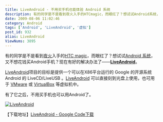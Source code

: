 ```yaml
---
title: LiveAndroid - 不用买手机也能体验 Android 系统
description: 有的同学是不是看到夜火入手的HTCmagic，而眼红了？想试试Android系统，又不想花钱买Android手机？现在有好的解决办法了——LiveAndroid。LiveAndroid项目的目标是提供一个可以在X86平台运行的Google的开源系统Android的LiveCD/LiveUSB。LiveAndroid可以直接刻到光盘上使用，也可用于VMware或VirtualBox等虚拟机中。有了它之后，不用买手机也可以用Android了。
date: 2009-08-06 11:02:46
category: Android
tags: ['Android', 'LiveAndroid', '虚拟']
post_id: 932
alias: LiveAndroid
ViewNums: 3895
---
```


有的同学是不是看到[夜火](/blog/)入手的[HTC magic](/blog/android)，而眼红了？想试试[Android 系统](/tags/Android)，又不想花钱买Android手机？现在有好的解决办法了——**[LiveAndroid](/blog/liveandroid)**。

[LiveAndroid](/blog/liveandroid)项目的目标是提供一个可以在X86平台运行的 Google 的开源系统 Android 的 LiveCD/LiveUSB 。[LiveAndroid](/blog/liveandroid) 可以直接刻到光盘上使用，也可用于 [VMware](/tags/VMWare) 或 [VirtualBox](/tags/VirtualBox) 等虚拟机中。

有了它之后，不用买手机也可以用Android了。

[![LiveAndroid](http://linuxtoy.org/images/2009/07/android-thumb.png)](/blog/liveandroid)

【下载地址】[LiveAndroid - Google Code下载](http://code.google.com/p/live-android/downloads/list)

